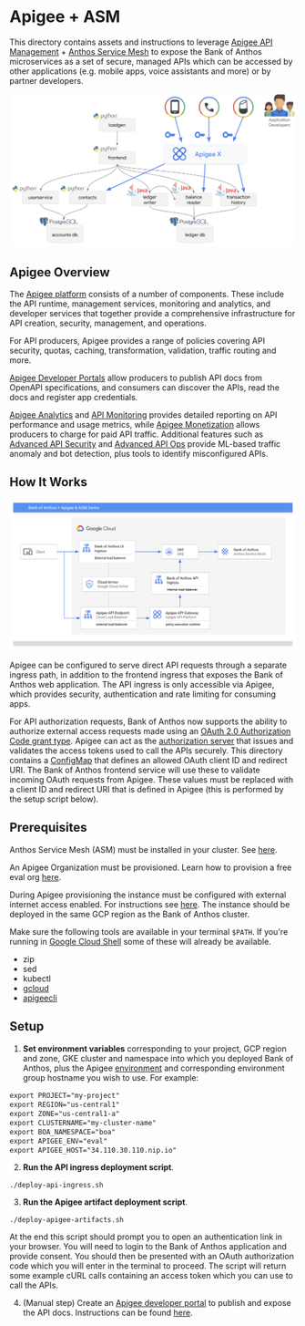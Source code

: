 # Apigee + ASM

This directory contains assets and instructions to leverage [Apigee API Management](https://cloud.google.com/apigee) + [Anthos Service Mesh](https://cloud.google.com/anthos/service-mesh) to expose the Bank of Anthos microservices as a set of secure, managed APIs which can be accessed by other applications (e.g. mobile apps, voice assistants and more) or by partner developers.

![diagram](overview.png)

## Apigee Overview

The [Apigee platform](https://cloud.google.com/apigee/docs/api-platform/get-started/what-apigee) consists of a number of components. These include the API runtime, management services, monitoring and analytics, and developer services that together provide a comprehensive infrastructure for API creation, security, management, and operations.

For API producers, Apigee provides a range of policies covering API security, quotas, caching, transformation, validation, traffic routing and more. 

[Apigee Developer Portals](https://cloud.google.com/apigee/docs/api-platform/publish/publishing-overview) allow producers to publish API docs from OpenAPI specifications, and consumers can discover the APIs, read the docs and register app credentials. 

[Apigee Analytics](https://cloud.google.com/apigee/docs/api-platform/analytics/analytics-services-overview) and [API Monitoring](https://cloud.google.com/apigee/docs/api-monitoring) provides detailed reporting on API performance and usage metrics, while [Apigee Monetization](https://cloud.google.com/apigee/docs/api-platform/monetization/overview) allows producers to charge for paid API traffic. Additional features such as [Advanced API Security](https://cloud.google.com/apigee/docs/api-security) and [Advanced API Ops](https://cloud.google.com/apigee/docs/aapi-ops) provide ML-based traffic anomaly and bot detection, plus tools to identify misconfigured APIs.

## How It Works

![diagram](arch.png)

Apigee can be configured to serve direct API requests through a separate ingress path, in addition to the frontend ingress that exposes the Bank of Anthos web application. The API ingress is only accessible via Apigee, which provides security, authentication and rate limiting for consuming apps.

For API authorization requests, Bank of Anthos now supports the ability to authorize external access requests made using an [OAuth 2.0 Authorization Code grant type](https://oauth.net/2/grant-types/authorization-code/). Apigee can act as the [authorization server](https://cloud.google.com/apigee/docs/api-platform/security/oauth/oauth-home) that issues and validates the access tokens used to call the APIs securely. This directory contains a [ConfigMap](https://kubernetes.io/docs/concepts/configuration/configmap/) that defines an allowed OAuth client ID and redirect URI. The Bank of Anthos frontend service will use these to validate incoming OAuth requests from Apigee. These values must be replaced with a client ID and redirect URI that is defined in Apigee (this is performed by the setup script below).

## Prerequisites

Anthos Service Mesh (ASM) must be installed in your cluster. See [here](https://cloud.google.com/service-mesh/docs/unified-install/install-anthos-service-mesh).

An Apigee Organization must be provisioned. Learn how to provision a free eval org [here](https://cloud.google.com/apigee/docs/api-platform/get-started/eval-orgs).

During Apigee provisioning the instance must be configured with external internet access enabled. For instructions see [here](https://cloud.google.com/apigee/docs/api-platform/get-started/eval-orgs#access-routing). The instance should be deployed in the same GCP region as the Bank of Anthos cluster.

Make sure the following tools are available in your terminal `$PATH`. If you're running in [Google Cloud Shell](https://cloud.google.com/shell) some of these will already be available.
- zip
- sed
- kubectl
- [gcloud](https://cloud.google.com/sdk/docs/install)
- [apigeecli](https://github.com/apigee/apigeecli)

## Setup

1. **Set environment variables** corresponding to your project, GCP region and zone, GKE cluster and namespace into which you deployed Bank of Anthos, plus the Apigee [environment](https://cloud.google.com/apigee/docs/api-platform/fundamentals/environments-overview) and corresponding environment group hostname you wish to use. For example:

```
export PROJECT="my-project"
export REGION="us-central1"
export ZONE="us-central1-a"
export CLUSTERNAME="my-cluster-name"
export BOA_NAMESPACE="boa"
export APIGEE_ENV="eval"
export APIGEE_HOST="34.110.30.110.nip.io"
```

2. **Run the API ingress deployment script**.

```
./deploy-api-ingress.sh
```

3. **Run the Apigee artifact deployment script**.

```
./deploy-apigee-artifacts.sh
```

At the end this script should prompt you to open an authentication link in your browser. You will need to login to the Bank of Anthos application and provide consent. You should then be presented with an OAuth authorization code which you will enter in the terminal to proceed. The script will return some example cURL calls containing an access token which you can use to call the APIs.

4. (Manual step) Create an [Apigee developer portal](https://cloud.google.com/apigee/docs/api-platform/publish/portal/build-integrated-portal) to publish and expose the API docs. Instructions can be found [here](https://cloud.google.com/apigee/docs/api-platform/publish/portal/get-started/overview).